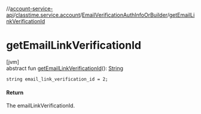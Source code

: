 //[account-service-api](../../../index.md)/[classtime.service.account](../index.md)/[EmailVerificationAuthInfoOrBuilder](index.md)/[getEmailLinkVerificationId](get-email-link-verification-id.md)

# getEmailLinkVerificationId

[jvm]\
abstract fun [getEmailLinkVerificationId](get-email-link-verification-id.md)(): [String](https://docs.oracle.com/javase/8/docs/api/java/lang/String.html)

`string email_link_verification_id = 2;`

#### Return

The emailLinkVerificationId.
